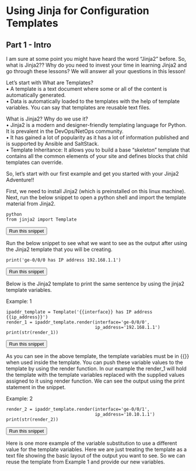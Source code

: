# Using Jinja for Configuration Templates
## Part 1 - Intro

I am sure at some point you might have heard the word “Jinja2” before. So, what is Jinja2?? Why do you need to invest your time in learning Jinja2 and go through these lessons? We will answer all your questions in this lesson!

Let’s start with 
What are Templates?  
•	A template is a text document where some or all of the content is automatically generated.  
•	Data is automatically loaded to the templates with the help of template variables. You can say that templates are reusable text files.  

What is Jinja2? Why do we use it?  
•	Jinja2 is a modern and designer-friendly templating language for Python.  It is prevalent in the DevOps/NetOps community.   
•	It has gained a lot of popularity as it has a lot of information published and is supported by Ansible and SaltStack.  
•	Template Inheritance: It allows you to build a base “skeleton” template that contains all the common elements of your site and defines blocks that child templates can override.   

 
So, let’s start with our first example and get you started with your Jinja2 Adventure!!

First, we need to install Jinja2 (which is preinstalled on this linux machine). Next, run the below snippet to open a python shell and import the template material from Jinja2.
```
python
from jinja2 import Template
```
<button type="button" class="btn btn-primary btn-sm" onclick="runSnippetInTab('linux1', 0)">Run this snippet</button>

Run the below snippet to see what we want to see as the output after using the Jinja2 template that you will be creating. 

```
print('ge-0/0/0 has IP address 192.168.1.1')
```
<button type="button" class="btn btn-primary btn-sm" onclick="runSnippetInTab('linux1', 1)">Run this snippet</button>

Below is the Jinja2 template to print the same sentence by using the jinja2 template variables.

Example: 1 
```
ipaddr_template = Template('{{interface}} has IP address {{ip_address}}')
render_1 = ipaddr_template.render(interface='ge-0/0/0',
                                  ip_address='192.168.1.1')
print(str(render_1))
```

<button type="button" class="btn btn-primary btn-sm" onclick="runSnippetInTab('linux1', 2)">Run this snippet</button>

As you can see in the above template, the template variables must be in {{}} when used inside the template.  You can push these variable values to the template by using the render function. In our example the render_1 will hold the template with the template variables replaced with the supplied values assigned to it using render function. We can see the output using the print statement in the snippet.

Example: 2
```
render_2 = ipaddr_template.render(interface='ge-0/0/1',
                                  ip_address='10.10.1.1')
print(str(render_2))
```
<button type="button" class="btn btn-primary btn-sm" onclick="runSnippetInTab('linux1', 3)">Run this snippet</button>

Here is one more example of the variable substitution to use a different value for the template variables.
Here we are just treating the template as a text file showing the basic layout of the output you want to see. So we can reuse the template from Example 1 and provide our new variables. 
